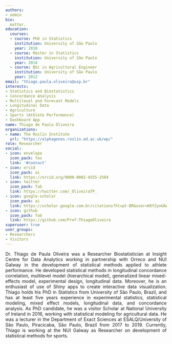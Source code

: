 ```yaml
---
authors:
- admin
bio: 
  matter.
education:
  courses:
  - course: PhD in Statistics
    institution: University of São Paulo
    year: 2018
  - course: Master in Statistics
    institution: University of São Paulo
    year: 2014
  - course: BSc in Agricultural Engineer
    institution: University of São Paulo
    year: 2012
email: "thiago.paula.oliveira@usp.br"
interests:
- Statistics and Biostatistics
- Concordance Analysis
- Multilevel and Forecast Models
- Longitudinal Data
- Agriculture
- Sports (Athlete Performance)
- Dashboard App
name: Thiago de Paula Oliveira
organizations:
- name: The Roslin Institute
  url: "https://alphagenes.roslin.ed.ac.uk/wp/"
role: Researcher
social:
- icon: envelope
  icon_pack: fas
  link: '#contact'
- icon: orcid
  icon_pack: ai
  link: https://orcid.org/0000-0002-4555-2584
- icon: twitter
  icon_pack: fab
  link: https://twitter.com/_OliveiraTP_
- icon: google-scholar
  icon_pack: ai
  link: https://scholar.google.com.br/citations?hl=pt-BR&user=KKY2ynUAAAAJ
- icon: github
  icon_pack: fab
  link: https://github.com/Prof-ThiagoOliveira
superuser: true
user_groups:
- Researchers
- Visitors
---
```


<p align="justify">
Dr. Thiago de Paula Oliveira was a Researcher Biostatistician at Insight
Centre for Data Analytics working in partnership with Orreco and NUI
Galway in the development of statistical methods applied to athlete performance. 
He developed statistical methods in longitudinal 
concordance correlation, multilevel model (hierarchical model), 
generalized linear mixed-effects model, experimental design, longitudinal
data. Moreover, he is an enthusiast of use of Shiny apps to create interactive data visualization. 
Thiago holds his PhD in Statistics from University of São Paulo,
Brazil, and has at least five years experience in experimental
statistics, statistical modeling, mixed effect models, longitudinal
data, and concordance analysis. As PhD candidate, he was a visitor
Scholar at National University of Ireland in 2016, working with
statistical modeling for agricultural data. He was a lecturer in the Department of Exact
Sciences at ESALQ/University of São Paulo, Piracicaba, São Paulo, Brazil from 2017 to 2019. 
Currently, Thiago is working at the NUI Galway as 
Researcher on development of statistical methods for sports.
</p>

